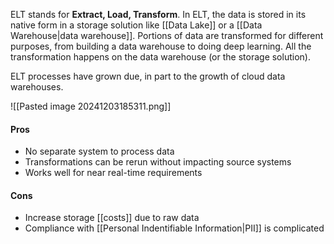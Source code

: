 ELT stands for **Extract, Load, Transform**. In ELT, the data is stored in its native form in a storage solution like [[Data Lake]] or a [[Data Warehouse|data warehouse]]. Portions of data are transformed for different purposes, from building a data warehouse to doing deep learning. All the transformation happens on the data warehouse (or the storage solution).

ELT processes have grown due, in part to the growth of cloud data warehouses.

 
![[Pasted image 20241203185311.png]]
#### Pros
+ No separate system to process data 
+ Transformations can be rerun without impacting source systems
+ Works well for near real-time requirements

#### Cons 
+ Increase storage [[costs]] due to raw data
+ Compliance with [[Personal Indentifiable Information|PII]] is complicated


